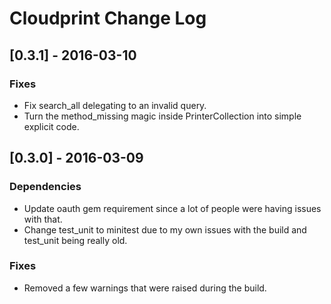 # Cloudprint Change Log

## [0.3.1] - 2016-03-10
### Fixes
- Fix search_all delegating to an invalid query.
- Turn the method_missing magic inside PrinterCollection into simple explicit code.
## [0.3.0] - 2016-03-09
### Dependencies
- Update oauth gem requirement since a lot of people were having issues with that.
- Change test_unit to minitest due to my own issues with the build and test_unit being really old.
### Fixes
- Removed a few warnings that were raised during the build.
